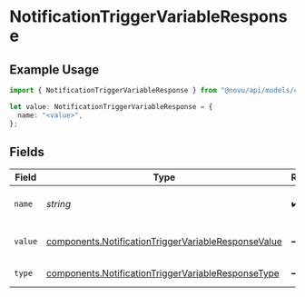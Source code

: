 # NotificationTriggerVariableResponse

## Example Usage

```typescript
import { NotificationTriggerVariableResponse } from "@novu/api/models/components";

let value: NotificationTriggerVariableResponse = {
  name: "<value>",
};
```

## Fields

| Field                                                                                                                      | Type                                                                                                                       | Required                                                                                                                   | Description                                                                                                                |
| -------------------------------------------------------------------------------------------------------------------------- | -------------------------------------------------------------------------------------------------------------------------- | -------------------------------------------------------------------------------------------------------------------------- | -------------------------------------------------------------------------------------------------------------------------- |
| `name`                                                                                                                     | *string*                                                                                                                   | :heavy_check_mark:                                                                                                         | The name of the variable                                                                                                   |
| `value`                                                                                                                    | [components.NotificationTriggerVariableResponseValue](../../models/components/notificationtriggervariableresponsevalue.md) | :heavy_minus_sign:                                                                                                         | The value of the variable                                                                                                  |
| `type`                                                                                                                     | [components.NotificationTriggerVariableResponseType](../../models/components/notificationtriggervariableresponsetype.md)   | :heavy_minus_sign:                                                                                                         | The type of the variable                                                                                                   |